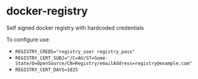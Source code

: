 # docker-registry
Self signed docker registry with hardcoded credentials

To configure use:

- `REGISTRY_CREDS="registry_user registry_pass"`
- `REGISTRY_CERT_SUBJ="/C=AU/ST=Some-State/O=OpenSource/CN=Registry/emailAddress=registry@example.com"`
- `REGISTRY_CERT_DAYS=1825`